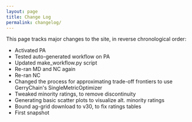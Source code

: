 ```yaml
---
layout: page
title: Change Log
permalink: changelog/
---
```


This page tracks major changes to the site, in reverse chronological order:

- Activated PA
- Tested auto-generated workflow on PA
- Updated make_workflow.py script
- Re-ran MD and NC again
- Re-ran NC
- Changed the process for approximating trade-off frontiers to use GerryChain's SingleMetricOptimizer
- Tweaked minority ratings, to remove discontinuity
- Generating basic scatter plots to visualize alt. minority ratings
- Bound ag-grid download to v30, to fix ratings tables
- First snapshot